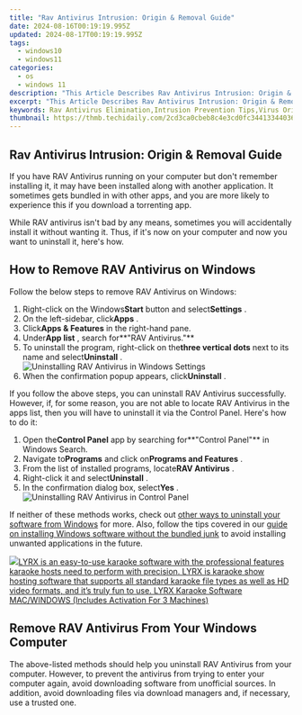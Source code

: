 ```yaml
---
title: "Rav Antivirus Intrusion: Origin & Removal Guide"
date: 2024-08-16T00:19:19.995Z
updated: 2024-08-17T00:19:19.995Z
tags:
  - windows10
  - windows11
categories:
  - os
  - windows 11
description: "This Article Describes Rav Antivirus Intrusion: Origin & Removal Guide"
excerpt: "This Article Describes Rav Antivirus Intrusion: Origin & Removal Guide"
keywords: Rav Antivirus Elimination,Intrusion Prevention Tips,Virus Origins Uncovered,Remove Rav Malware,Cybersecurity Alert,Safeguard From Rav Attack,Guide to Rav Removal
thumbnail: https://thmb.techidaily.com/2cd3ca0cbeb8c4e3cd0fc34413344036f23c5912ab89cbe4dfebf3e1ac0d9691.jpg
---
```


## Rav Antivirus Intrusion: Origin & Removal Guide

 If you have RAV Antivirus running on your computer but don't remember installing it, it may have been installed along with another application. It sometimes gets bundled in with other apps, and you are more likely to experience this if you download a torrenting app.

 While RAV antivirus isn't bad by any means, sometimes you will accidentally install it without wanting it. Thus, if it's now on your computer and now you want to uninstall it, here's how.

## How to Remove RAV Antivirus on Windows

Follow the below steps to remove RAV Antivirus on Windows:

1. Right-click on the Windows**Start** button and select**Settings** .
2. On the left-sidebar, click**Apps** .
3. Click**Apps & Features** in the right-hand pane.
4. Under**App list** , search for**"RAV Antivirus."**
5. To uninstall the program, right-click on the**three vertical dots** next to its name and select**Uninstall** .  
![Uninstalling RAV Antivirus in Windows Settings](https://static1.makeuseofimages.com/wordpress/wp-content/uploads/2022/08/Uninstalling-RAV-Antivirus-in-Windows-Settings.jpg)
6. When the confirmation popup appears, click**Uninstall** .

 If you follow the above steps, you can uninstall RAV Antivirus successfully. However, if, for some reason, you are not able to locate RAV Antivirus in the apps list, then you will have to uninstall it via the Control Panel. Here's how to do it:

1. Open the**Control Panel** app by searching for**"Control Panel"** in Windows Search.
2. Navigate to**Programs** and click on**Programs and Features** .
3. From the list of installed programs, locate**RAV Antivirus** .
4. Right-click it and select**Uninstall** .
5. In the confirmation dialog box, select**Yes** .  
![Uninstalling RAV Antivirus in Control Panel](https://static1.makeuseofimages.com/wordpress/wp-content/uploads/2023/03/uninstalling-rav-antivirus.jpg)

 If neither of these methods works, check out [other ways to uninstall your software from Windows](https://www.makeuseof.com/windows-11-different-ways-to-uninstall-software) for more. Also, follow the tips covered in our [guide on installing Windows software without the bundled junk](https://www.makeuseof.com/how-to-install-windows-software-without-the-bundled-junk/) to avoid installing unwanted applications in the future.

<!-- affiliate ads begin -->
<a href="https://shop.pcdj.com/order/checkout.php?PRODS=4698998&QTY=1&AFFILIATE=108875&CART=1"> <img src="https://secure.avangate.com/images/merchant/47f4b6321e9fd8e8f7326a6adc1a7c1e/products/MacBook_Pro_lyrx-withsinger-tv.png" border="0">LYRX is an easy-to-use karaoke software with the professional features karaoke hosts need to perform with precision. LYRX is karaoke show hosting software that supports all standard karaoke file types as well as HD video formats, and it’s truly fun to use. 
LYRX Karaoke Software MAC/WINDOWS (Includes Activation For 3 Machines)</a>
<!-- affiliate ads end -->
## Remove RAV Antivirus From Your Windows Computer

 The above-listed methods should help you uninstall RAV Antivirus from your computer. However, to prevent the antivirus from trying to enter your computer again, avoid downloading software from unofficial sources. In addition, avoid downloading files via download managers and, if necessary, use a trusted one.


<ins class="adsbygoogle"
     style="display:block"
     data-ad-format="autorelaxed"
     data-ad-client="ca-pub-7571918770474297"
     data-ad-slot="1223367746"></ins>



<ins class="adsbygoogle"
     style="display:block"
     data-ad-client="ca-pub-7571918770474297"
     data-ad-slot="8358498916"
     data-ad-format="auto"
     data-full-width-responsive="true"></ins>






